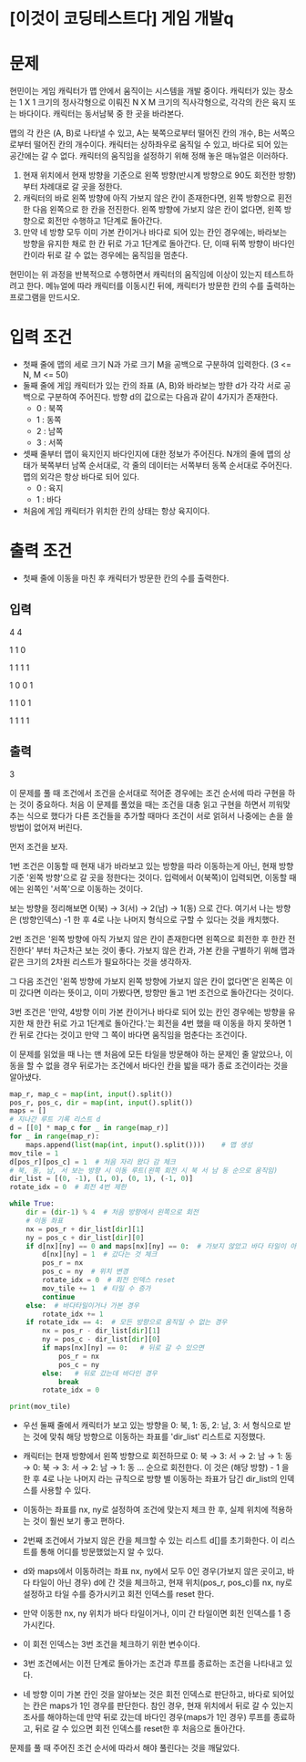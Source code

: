 # [이것이 코딩테스트다] 게임 개발q

# 문제

현민이는 게임 캐릭터가 맵 안에서 움직이는 시스템을 개발 중이다. 캐릭터가 있는 장소는 1 X 1 크기의 정사각형으로 이뤄진 N X M 크기의 직사각형으로, 각각의 칸은 육지 또는 바다이다. 캐릭터는 동서남북 중 한 곳을 바라본다.

맵의 각 칸은 (A, B)로 나타낼 수 있고, A는 북쪽으로부터 떨어진 칸의 개수, B는 서쪽으로부터 떨어진 칸의 개수이다. 캐릭터는 상하좌우로 움직일 수 있고, 바다로 되어 있는 공간에는 갈 수 없다. 캐릭터의 움직임을 설정하기 위해 정해 놓은 매뉴얼은 이러하다.

1. 현재 위치에서 현재 방향을 기준으로 왼쪽 방향(반시계 방향으로 90도 회전한 방향)부터 차례대로 갈 곳을 정한다.
2. 캐릭터의 바로 왼쪽 방향에 아직 가보지 않은 칸이 존재한다면, 왼쪽 방향으로 횐전한 다음 왼쪽으로 한 칸을 전진한다. 왼쪽 방향에 가보지 않은 칸이 없다면, 왼쪽 방향으로 회전만 수행하고 1단계로 돌아간다.
3. 만약 네 방향 모두 이미 가본 칸이거나 바다로 되어 있는 칸인 경우에는, 바라보는 방향을 유지한 채로 한 칸 뒤로 가고 1단계로 돌아간다. 단, 이때 뒤쪽 방향이 바다인 칸이라 뒤로 갈 수 없는 경우에는 움직임을 멈춘다.

현민이는 위 과정을 반복적으로 수행하면서 캐릭터의 움직임에 이상이 있는지 테스트하려고 한다. 메뉴얼에 따라 캐릭터를 이동시킨 뒤에, 캐릭터가 방문한 칸의 수를 출력하는 프로그램을 만드시오.

# 입력 조건

- 첫째 줄에 맵의 세로 크기 N과 가로 크기 M을 공백으로 구분하여 입력한다. (3 <= N, M <= 50)
- 둘째 줄에 게임 캐릭터가 있는 칸의 좌표 (A, B)와 바라보는 방햔 d가 각각 서로 공백으로 구분하여 주어진다. 방향 d의 값으로는 다음과 같이 4가지가 존재한다.
    - 0 : 북쪽
    - 1 : 동쪽
    - 2 : 남쪽
    - 3 : 서쪽
- 셋째 줄부터 맵이 육지인지 바다인지에 대한 정보가 주어진다. N개의 줄에 맵의 상태가 북쪽부터 남쪽 순서대로, 각 줄의 데이터는 서쪽부터 동쪽 순서대로 주어진다. 맵의 외각은 항상 바다로 되어 있다.
    - 0 : 육지
    - 1 : 바다
- 처음에 게임 캐릭터가 위치한 칸의 상태는 항상 육지이다.

# 출력 조건

- 첫째 줄에 이동을 마친 후 캐릭터가 방문한 칸의 수를 출력한다.

## 입력

4 4

1 1 0 

1 1 1 1

1 0 0 1

1 1 0 1

1 1 1 1

## 출력

3

이 문제를 풀 때 조건에서 조건을 순서대로 적어준 경우에는 조건 순서에 따라 구현을 하는 것이 중요하다. 처음 이 문제를 풀었을 때는 조건을 대충 읽고 구현을 하면서 끼워맞추는 식으로 했다가 다른 조건들을 추가할 때마다 조건이 서로 얽혀서 나중에는 손을 쓸 방법이 없어져 버린다.

먼저 조건을 보자.

1번 조건은 이동할 때 현재 내가 바라보고 있는 방향을 따라 이동하는게 아닌, 현재 방향 기준 '왼쪽 방향'으로 갈 곳을 정한다는 것이다. 입력에서 0(북쪽)이 입력되면, 이동할 때에는 왼쪽인 '서쪽'으로 이동하는 것이다.

보는 방향을 정리해보면 0(북) → 3(서) → 2(남) → 1(동) 으로 간다. 여기서 나는 방향은 (방향인덱스) -1 한 후 4로 나눈 나머지 형식으로 구할 수 있다는 것을 캐치했다.

2번 조건은 '왼쪽 방향에 아직 가보지 않은 칸이 존재한다면 왼쪽으로 회전한 후 한칸 전진한다' 부터 차근차근 보는 것이 좋다. 가보지 않은 칸과, 가본 칸을 구별하기 위해 맵과 같은 크기의 2차원 리스트가 필요하다는 것을 생각하자.

그 다음 조건인 '왼쪽 방향에 가보지 왼쪽 방향에 가보지 않은 칸이 없다면'은 왼쪽은 이미 갔다면 이라는 뜻이고, 이미 가봤다면, 방향만 돌고 1번 조건으로 돌아간다는 것이다.

3번 조건은 '만약, 4방향 이미 가본 칸이거나 바다로 되어 있는 칸인 경우에는 방향을 유지한 채 한칸 뒤로 가고 1단계로 돌아간다.'는 회전을 4번 했을 때 이동을 하지 못하면 1칸 뒤로 간다는 것이고 만약 그 쪽이 바다면 움직임을 멈춘다는 조건이다.

이 문제를 읽었을 때 나는 맨 처음에 모든 타일을 방문해야 하는 문제인 줄 알았으나, 이동을 할 수 없을 경우 뒤로가는 조건에서 바다인 칸을 밟을 때가 종료 조건이라는 것을 알아냈다.

```python
map_r, map_c = map(int, input().split())
pos_r, pos_c, dir = map(int, input().split())
maps = []
# 지나간 루트 기록 리스트 d
d = [[0] * map_c for _ in range(map_r)]
for _ in range(map_r):
    maps.append(list(map(int, input().split())))    # 맵 생성
mov_tile = 1
d[pos_r][pos_c] = 1  # 처음 자리 왔다 감 체크
# 북, 동, 남, 서 보는 방향 시 이동 루트(왼쪽 회전 시 북 서 남 동 순으로 움직임)
dir_list = [(0, -1), (1, 0), (0, 1), (-1, 0)]
rotate_idx = 0  # 회전 4번 제한

while True:
    dir = (dir-1) % 4  # 처음 방향에서 왼쪽으로 회전
    # 이동 좌표
    nx = pos_r + dir_list[dir][1]
    ny = pos_c + dir_list[dir][0]
    if d[nx][ny] == 0 and maps[nx][ny] == 0:  # 가보지 않았고 바다 타일이 아닌 경우
        d[nx][ny] = 1  # 갔다는 것 체크
        pos_r = nx
        pos_c = ny  # 위치 변경
        rotate_idx = 0  # 회전 인덱스 reset
        mov_tile += 1  # 타일 수 증가
        continue
    else:  # 바다타일이거나 가본 경우
        rotate_idx += 1
    if rotate_idx == 4:  # 모든 방향으로 움직일 수 없는 경우
        nx = pos_r - dir_list[dir][1]
        ny = pos_c - dir_list[dir][0]
        if maps[nx][ny] == 0:   # 뒤로 갈 수 있으면
            pos_r = nx
            pos_c = ny
        else:   # 뒤로 갔는데 바다인 경우
            break
        rotate_idx = 0

print(mov_tile)

```

- 우선 둘째 줄에서 캐릭터가 보고 있는 방향을 0: 북, 1: 동, 2: 남, 3: 서 형식으로 받는 것에 맞춰 해당 방향으로 이동하는 좌표를 'dir_list' 리스트로 지정했다.
- 캐릭터는 현재 방향에서 왼쪽 방향으로 회전하므로 0: 북  → 3: 서 → 2: 남 → 1: 동 → 0: 북  → 3: 서 → 2: 남 → 1: 동 ... 순으로 회전한다. 이 것은 (해당 방향) - 1 을 한 후 4로 나눈 나머지 라는 규칙으로 방향 별 이동하는 좌표가 담긴 dir_list의 인덱스를 사용할 수 있다.

- 이동하는 좌표를 nx, ny로 설정하여 조건에 맞는지 체크 한 후, 실제 위치에 적용하는 것이 훨씬 보기 좋고 편하다.
- 2번째 조건에서 가보지 않은 칸을 체크할 수 있는 리스트 d[]를 초기화한다. 이 리스트를 통해 어디를 방문했었는지 알 수 있다.
- d와 maps에서 이동하려는 좌표 nx, ny에서 모두 0인 경우(가보지 않은 곳이고, 바다 타일이 아닌 경우) d에 간 것을 체크하고, 현재 위치(pos_r, pos_c)를 nx, ny로 설정하고 타일 수를 증가시키고 회전 인덱스를 reset 한다.
- 만약 이동한 nx, ny 위치가 바다 타일이거나, 이미 간 타일이면 회전 인덱스를 1 증가시킨다.
- 이 회전 인덱스는 3번 조건을 체크하기 위한 변수이다.
- 3번 조건에서는 이전 단계로 돌아가는 조건과 루프를 종료하는 조건을 나타내고 있다.
- 네 방향 이미 가본 칸인 것을 알아보는 것은 회전 인덱스로 판단하고, 바다로 되어있는 칸은 maps가 1인 경우를 판단한다. 참인 경우, 현재 위치에서 뒤로 갈 수 있는지 조사를 해야하는데 만약 뒤로 갔는데 바다인 경우(maps가 1인 경우) 루프를 종료하고, 뒤로 갈 수 있으면 회전 인덱스를 reset한 후 처음으로 돌아간다.

문제를 풀 때 주어진 조건 순서에 따라서 해야 풀린다는 것을 깨달았다.
